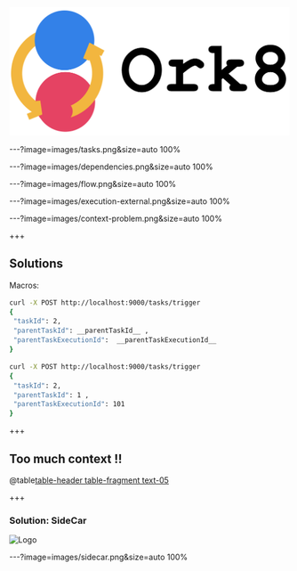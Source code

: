 ![](images/ork8.png)

---?image=images/tasks.png&size=auto 100%

---?image=images/dependencies.png&size=auto 100%

---?image=images/flow.png&size=auto 100%

---?image=images/execution-external.png&size=auto 100%

---?image=images/context-problem.png&size=auto 100%

+++
## Solutions

Macros:
```bash
curl -X POST http://localhost:9000/tasks/trigger
{
 "taskId": 2, 
 "parentTaskId": __parentTaskId__ , 
 "parentTaskExecutionId":  __parentTaskExecutionId__
}
```

```bash
curl -X POST http://localhost:9000/tasks/trigger
{
 "taskId": 2, 
 "parentTaskId": 1 , 
 "parentTaskExecutionId": 101
}
```

+++
## Too much context !!
@table[table-header table-fragment text-05](tables/macros.csv)

+++ 
### Solution: SideCar
![Logo](https://media.giphy.com/media/l3vR9paUkdrl9GxUc/source.gif)

---?image=images/sidecar.png&size=auto 100%
